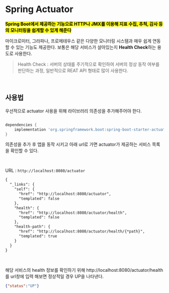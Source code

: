 # Spring Actuator

<mark>**Spring Boot에서 제공하는 기능으로 HTTP나 JMX를 이용해 지표 수집, 추척, 감사 등의 모니터링을 쉽게할 수 있게 해준다**</mark>

마이크로미터, 그라파나, 프로메테우스 같은 다양한 모니터링 시스템과 매우 쉽게 연동할 수 있는 기능도 제공한다. 보통은 해당 서비스가 살아있는지 **Health Check**하는 용도로  사용한다.

> Health Check : 서버의 상태를 주기적으로 확인하여 서버의 정상 동작 여부를 판단하는 과정, 일반적으로 REAT API 형태로 많이 사용한다.

</br>

## 사용법

우선적으로 actuator 사용을 위해 라이브러리 의존성을 추가해주어야 한다. 

```gradle

dependencies {
    implementation 'org.springframework.boot:spring-boot-starter-actuator'
}

```

의존성을 추가 후 앱을 동작 시키고 아래 url로 가면 actuator가 제공하는 서비스 목록을 확인할 수 있다. 

</br>

URL : <code>http://localhost:8080/actuator</code>

```xml
{
  "_links": {
    "self": {
      "href": "http://localhost:8080/actuator",
      "templated": false
    },
    "health": {
      "href": "http://localhost:8080/actuator/health",
      "templated": false
    },
    "health-path": {
      "href": "http://localhost:8080/actuator/health/{*path}",
      "templated": true
    }
  }
}

```

</br>

해당 서비스의 health 정보를 확인하기 위해 http://localhost:8080/actuator/health를 url창에 입력 해보면 정상적일 경우 UP을 나타낸다.
```json
{"status":"UP"}
```










</br>
